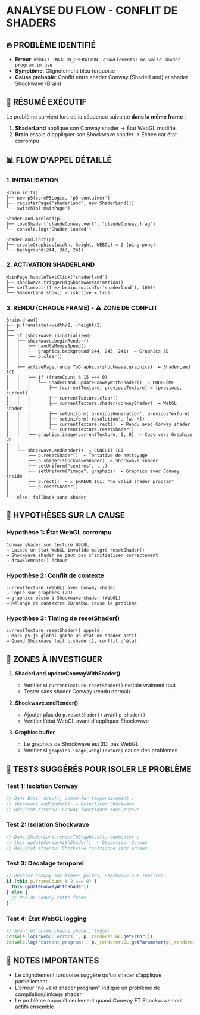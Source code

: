# ANALYSE DU FLOW - CONFLIT DE SHADERS

## 🔥 PROBLÈME IDENTIFIÉ
- **Erreur**: `WebGL: INVALID_OPERATION: drawElements: no valid shader program in use`
- **Symptôme**: Clignotement bleu turquoise
- **Cause probable**: Conflit entre shader Conway (ShaderLand) et shader Shockwave (Brain)

## 🎯 RÉSUMÉ EXÉCUTIF

Le problème survient lors de la séquence suivante **dans la même frame** :
1. **ShaderLand** applique son Conway shader → État WebGL modifié
2. **Brain** essaie d'appliquer son Shockwave shader → Échec car état corrompu

## 📊 FLOW D'APPEL DÉTAILLÉ

### 1. INITIALISATION
```
Brain.init()
├── new p5(coreP5Logic, 'p5-container')
├── registerPage('shaderland', new ShaderLand())
└── switchTo('mainPage')

ShaderLand.preload(p)
├── loadShader('claudeConway.vert', 'claudeConway.frag')
└── console.log('Shader loaded')

ShaderLand.init(p)
├── createGraphics(width, height, WEBGL) × 2 (ping-pong)
└── background(244, 243, 241)
```

### 2. ACTIVATION SHADERLAND
```
MainPage.handleTextClick("shaderland")
├── shockwave.triggerBigShockwaveAnimation()
├── setTimeout(() => brain.switchTo('shaderland'), 1000)
└── ShaderLand.show() → isActive = true
```

### 3. RENDU (CHAQUE FRAME) - ⚠️ ZONE DE CONFLIT
```
Brain.draw()
├── p.translate(-width/2, -height/2)
├──
├── if (shockwave.isInitialized)
│   ├── shockwave.beginRender()
│   │   ├── handleMouseSpeed()
│   │   ├── graphics.background(244, 243, 241)  ← Graphics 2D
│   │   └── p.clear()
│   │
│   ├── activePage.renderToGraphics(shockwave.graphics)  ← ShaderLand ICI
│   │   ├── if (frameCount % 15 === 0)
│   │   │   └── ShaderLand.updateConwayWithShader()  ⚠️ PROBLÈME
│   │   │       ├── [currentTexture, previousTexture] = [previous, current]
│   │   │       ├── currentTexture.clear()
│   │   │       ├── currentTexture.shader(conwayShader)  ← WebGL shader
│   │   │       ├── setUniform('previousGeneration', previousTexture)
│   │   │       ├── setUniform('resolution', [w, h])
│   │   │       ├── currentTexture.rect()  ← Rendu avec Conway shader
│   │   │       └── currentTexture.resetShader()
│   │   └── graphics.image(currentTexture, 0, 0)  ← Copy vers Graphics 2D
│   │
│   └── shockwave.endRender()  ⚠️ CONFLIT ICI
│       ├── p.resetShader()  ← Tentative de nettoyage
│       ├── p.shader(shockwaveShader)  ← Shockwave shader
│       ├── setUniform("centres", ...)
│       ├── setUniform("image", graphics)  ← Graphics avec Conway inside
│       ├── p.rect()  ← ⚠️ ERREUR ICI: "no valid shader program"
│       └── p.resetShader()
│
└── else: fallback sans shader
```

## 🐛 HYPOTHÈSES SUR LA CAUSE

### Hypothèse 1: État WebGL corrompu
```
Conway shader sur texture WebGL
→ Laisse un état WebGL invalide malgré resetShader()
→ Shockwave shader ne peut pas s'initialiser correctement
→ drawElements() échoue
```

### Hypothèse 2: Conflit de contexte
```
currentTexture (WebGL) avec Conway shader
→ Copié sur graphics (2D)
→ graphics passé à Shockwave shader (WebGL)
→ Mélange de contextes 2D/WebGL cause le problème
```

### Hypothèse 3: Timing de resetShader()
```
currentTexture.resetShader() appelé
→ Mais p5.js global garde un état de shader actif
→ Quand Shockwave fait p.shader(), conflit d'état
```

## 🔧 ZONES À INVESTIGUER

1. **ShaderLand.updateConwayWithShader()**
   - Vérifier si `currentTexture.resetShader()` nettoie vraiment tout
   - Tester sans shader Conway (rendu normal)

2. **Shockwave.endRender()**
   - Ajouter plus de `p.resetShader()` avant `p.shader()`
   - Vérifier l'état WebGL avant d'appliquer Shockwave

3. **Graphics buffer**
   - Le graphics de Shockwave est 2D, pas WebGL
   - Vérifier si `graphics.image(webglTexture)` cause des problèmes

## 🧪 TESTS SUGGÉRÉS POUR ISOLER LE PROBLÈME

### Test 1: Isolation Conway
```javascript
// Dans Brain.draw(), commenter temporairement :
// shockwave.endRender()  ← Désactiver Shockwave
// Résultat attendu: Conway fonctionne sans erreur
```

### Test 2: Isolation Shockwave
```javascript
// Dans ShaderLand.renderToGraphics(), commenter :
// this.updateConwayWithShader()  ← Désactiver Conway
// Résultat attendu: Shockwave fonctionne sans erreur
```

### Test 3: Décalage temporel
```javascript
// Décaler Conway sur frames paires, Shockwave sur impaires
if (this.p.frameCount % 2 === 0) {
  this.updateConwayWithShader();
} else {
  // Pas de Conway cette frame
}
```

### Test 4: État WebGL logging
```javascript
// Avant et après chaque shader, logger :
console.log('WebGL errors:', p._renderer.GL.getError());
console.log('Current program:', p._renderer.GL.getParameter(p._renderer.GL.CURRENT_PROGRAM));
```

## 📝 NOTES IMPORTANTES

- Le clignotement turquoise suggère qu'un shader s'applique partiellement
- L'erreur "no valid shader program" indique un problème de compilation/linkage shader
- Le problème apparaît seulement quand Conway ET Shockwave sont actifs ensemble